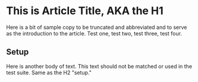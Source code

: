 # This is Article Title, AKA the H1

Here is a bit of sample copy to be truncated and abbreviated and to serve as
the introduction to the article. Test one, test two, test three, test four.

## Setup

Here is another body of text. This text should not be matched or used in the
test suite. Same as the H2 "setup."
